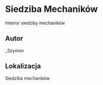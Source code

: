 # Siedziba Mechaników
Interior siedziby mechaników

## Autor
_Szymon

## Lokalizacja
Siedziba mechaników